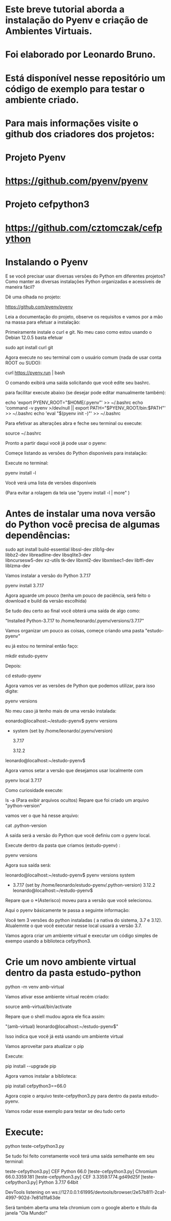 # Este breve tutorial aborda a instalação do Pyenv e criação de Ambientes Virtuais.
# Foi elaborado por Leonardo Bruno.
# Está disponível nesse repositório um código de exemplo para testar o ambiente criado.
# Para mais informações visite o github dos criadores dos projetos:
# 
# Projeto Pyenv
# https://github.com/pyenv/pyenv
#
# Projeto cefpython3
# https://github.com/cztomczak/cefpython

# Instalando o Pyenv

E se você precisar usar diversas versões do Python em diferentes projetos?
Como manter as diversas instalações Python organizadas e acessíveis de maneira fácil?

Dê uma olhada no projeto:

https://github.com/pyenv/pyenv

Leia a documentação do projeto, observe os requisitos e vamos por a mão na massa para efetuar a instalação:

Primeiramente instale o curl e git. No meu caso como estou usando o Debian 12.0.5 
basta efetuar

sudo apt install curl git

Agora execute no seu terminal com o usuário comum (nada de usar conta ROOT ou SUDO):

curl https://pyenv.run | bash

O comando exibirá uma saída solicitando que você edite seu bashrc.

para facilitar execute abaixo (se desejar pode editar manualmente também):

echo 'export PYENV_ROOT="$HOME/.pyenv"' >> ~/.bashrc
echo 'command -v pyenv >/dev/null || export PATH="$PYENV_ROOT/bin:$PATH"' >> ~/.bashrc
echo 'eval "$(pyenv init -)"' >> ~/.bashrc

Para efetivar as alterações abra e feche seu terminal ou execute:

source ~/.bashrc

Pronto a partir daqui você já pode usar o pyenv:

Começe listando as versões do Python disponíveis para instalação:

Execute no terminal:

pyenv install -l

Você verá uma lista de versões disponíveis

(Para evitar a rolagem da tela use  "pyenv install -l | more" )

# Antes de instalar uma nova versão do Python você precisa de algumas dependências:

sudo apt install build-essential libssl-dev zlib1g-dev \
libbz2-dev libreadline-dev libsqlite3-dev \
libncursesw5-dev xz-utils tk-dev libxml2-dev libxmlsec1-dev libffi-dev liblzma-dev

Vamos instalar a versão do Python 3.7.17

pyenv install 3.7.17

Agora aguarde um pouco (tenha um pouco de paciência, será feito o download e build da versão escolhida)

Se tudo deu certo ao final você obterá uma saída de algo como:

"Installed Python-3.7.17 to /home/leonardo/.pyenv/versions/3.7.17"

Vamos organizar um pouco as coisas, começe criando uma pasta "estudo-pyenv"

eu já estou no terminal então faço:

mkdir estudo-pyenv

Depois:

cd estudo-pyenv

Agora vamos ver as versões de Python que podemos utilizar, para isso digite:

pyenv versions

No meu caso já tenho mais de uma versão instalada:

eonardo@localhost:~/estudo-pyenv$ pyenv versions
* system (set by /home/leonardo/.pyenv/version)
  
  3.7.17
  
  3.12.2
  
leonardo@localhost:~/estudo-pyenv$

Agora vamos setar a versão que desejamos usar localmente com

pyenv local 3.7.17

Como curiosidade execute:

ls -a   (Para exibir arquivos ocultos)
Repare que foi criado um arquivo "python-version"

vamos ver o que há nesse arquivo:

cat .python-version

A saída será a versão do Python que você definiu com o pyenv local.

Execute dentro da pasta que criamos (estudo-pyenv) :

pyenv versions

Agora sua saída será:

leonardo@localhost:~/estudo-pyenv$ pyenv versions
  system
* 3.7.17 (set by /home/leonardo/estudo-pyenv/.python-version)
  3.12.2
leonardo@localhost:~/estudo-pyenv$ 

Repare que o *(Asterisco) moveu para a versão que você selecionou.

Aqui o pyenv básicamente te passa a seguinte informação:

Você tem 3 versões do python instaladas ( a nativa do sistema, 3.7 e 3.12). 
Atualemnte o que você executar nesse local usuará a versão 3.7.

Vamos agora criar um ambiente virtual e executar um código simples de exempo usando a biblioteca
cefpython3.

# Crie um novo ambiente virtual dentro da pasta estudo-python

python -m venv amb-virtual

Vamos ativar esse ambiente virtual recém criado:

source amb-virtual/bin/activate

Repare que o shell mudou agora ele fica assim:

"(amb-virtual) leonardo@localhost:~/estudo-pyenv$"

Isso indica que você já está usando um ambiente virtual

Vamos aproveitar para atualizar o pip

Execute:

pip install --upgrade pip

Agora vamos instalar a biblioteca:

pip install cefpython3==66.0

Agora copie o arquivo teste-cefpython3.py para dentro da pasta estudo-pyenv.

Vamos rodar esse exemplo para testar se deu tudo certo

# Execute:

python teste-cefpython3.py

Se tudo foi feito corretamente você terá uma saída semelhante em seu terminal:

teste-cefpython3.py] CEF Python 66.0
[teste-cefpython3.py] Chromium 66.0.3359.181
[teste-cefpython3.py] CEF 3.3359.1774.gd49d25f
[teste-cefpython3.py] Python 3.7.17 64bit

DevTools listening on ws://127.0.0.1:61995/devtools/browser/2e57b811-2ca1-4997-902d-7e81d1fa63de

Será também aberta uma tela chromium com o google aberto e título da janela "Ola Mundo!"




















